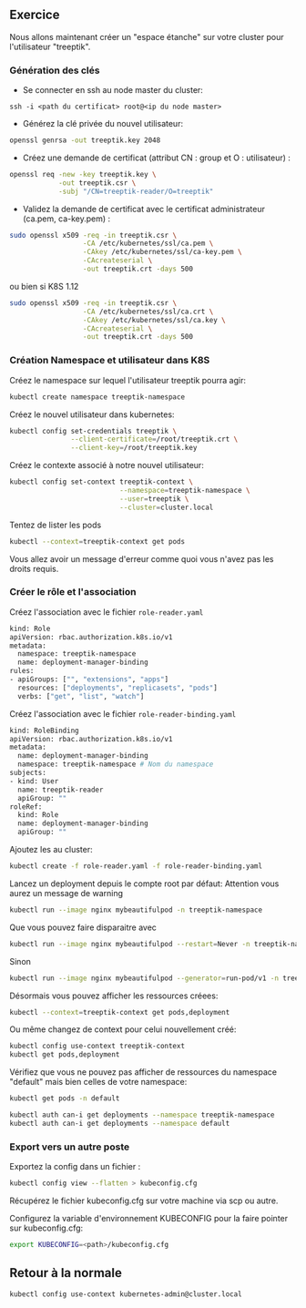 ## Exercice

Nous allons maintenant créer un "espace étanche" sur votre cluster pour l'utilisateur "treeptik". 

### Génération des clés

- Se connecter en ssh au node master du cluster:
~~~
ssh -i <path du certificat> root@<ip du node master>
~~~

- Générez la clé privée du nouvel utilisateur:
~~~bash
openssl genrsa -out treeptik.key 2048
~~~

- Créez une demande de certificat (attribut CN : group et O : utilisateur) :
~~~bash
openssl req -new -key treeptik.key \
            -out treeptik.csr \
            -subj "/CN=treeptik-reader/O=treeptik"
~~~


- Validez la demande de certificat avec le certificat administrateur (ca.pem, ca-key.pem) :
~~~bash
sudo openssl x509 -req -in treeptik.csr \
                  -CA /etc/kubernetes/ssl/ca.pem \
                  -CAkey /etc/kubernetes/ssl/ca-key.pem \
                  -CAcreateserial \
                  -out treeptik.crt -days 500
~~~

ou bien si K8S 1.12

~~~bash
sudo openssl x509 -req -in treeptik.csr \
                  -CA /etc/kubernetes/ssl/ca.crt \
                  -CAkey /etc/kubernetes/ssl/ca.key \
                  -CAcreateserial \
                  -out treeptik.crt -days 500
~~~


### Création Namespace et utilisateur dans K8S

Créez le namespace sur lequel l'utilisateur treeptik pourra agir:
~~~bash
kubectl create namespace treeptik-namespace
~~~

Créez le nouvel utilisateur dans kubernetes:
~~~bash
kubectl config set-credentials treeptik \
               --client-certificate=/root/treeptik.crt \
               --client-key=/root/treeptik.key
~~~

Créez le contexte associé à notre nouvel utilisateur:
~~~bash
kubectl config set-context treeptik-context \
                           --namespace=treeptik-namespace \
                           --user=treeptik \
                           --cluster=cluster.local
~~~

Tentez de lister les pods 
~~~bash
kubectl --context=treeptik-context get pods
~~~

Vous allez avoir un message d'erreur comme quoi vous n'avez pas les droits requis.

### Créer le rôle et l'association

Créez l'association avec le fichier `role-reader.yaml`

~~~bash
kind: Role
apiVersion: rbac.authorization.k8s.io/v1
metadata:
  namespace: treeptik-namespace
  name: deployment-manager-binding
rules:
- apiGroups: ["", "extensions", "apps"]
  resources: ["deployments", "replicasets", "pods"]
  verbs: ["get", "list", "watch"]
~~~

Créez l'association avec le fichier `role-reader-binding.yaml`

~~~bash
kind: RoleBinding
apiVersion: rbac.authorization.k8s.io/v1
metadata:
  name: deployment-manager-binding
  namespace: treeptik-namespace # Nom du namespace
subjects:
- kind: User
  name: treeptik-reader
  apiGroup: ""
roleRef:
  kind: Role 
  name: deployment-manager-binding
  apiGroup: ""
~~~

Ajoutez les au cluster:
~~~bash
kubectl create -f role-reader.yaml -f role-reader-binding.yaml
~~~

Lancez un deployment depuis le compte root par défaut:
Attention vous aurez un message de warning
~~~bash
kubectl run --image nginx mybeautifulpod -n treeptik-namespace
~~~
Que vous pouvez faire disparaitre avec
~~~bash
kubectl run --image nginx mybeautifulpod --restart=Never -n treeptik-namespace
~~~
Sinon
~~~bash
kubectl run --image nginx mybeautifulpod --generator=run-pod/v1 -n treeptik-namespace
~~~

Désormais vous pouvez afficher les ressources créees:
~~~bash
kubectl --context=treeptik-context get pods,deployment
~~~

Ou même changez de context pour celui nouvellement créé:
~~~bash
kubectl config use-context treeptik-context
kubectl get pods,deployment
~~~

Vérifiez que vous ne pouvez pas afficher de ressources du namespace "default" mais bien celles de votre namespace:
~~~bash
kubectl get pods -n default

kubectl auth can-i get deployments --namespace treeptik-namespace
kubectl auth can-i get deployments --namespace default
~~~

### Export vers un autre poste

Exportez la config dans un fichier :
~~~bash
kubectl config view --flatten > kubeconfig.cfg
~~~

Récupérez le fichier kubeconfig.cfg sur votre machine via scp ou autre.

Configurez la variable d'environnement KUBECONFIG pour la faire pointer sur kubeconfig.cfg: 
~~~bash
export KUBECONFIG=<path>/kubeconfig.cfg
~~~

## Retour à la normale

```
kubectl config use-context kubernetes-admin@cluster.local
```

